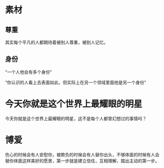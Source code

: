 # 素材

## 尊重

其实每个平凡的人都期待着被别人尊重，被别人记忆。

## 身份

“一个人他会有多个身份”

“你认识的人看上去表面如此，但实际上在另一个领域里面他是另一个身份”



# 今天你就是这个世界上最耀眼的明星

今天你就是这个世界上最耀眼的明星，这不是每个人都曾幻想过的事情吗？

# 博爱

伤心的时候会有人安慰你，被欺负的时候会有人替你出头，不够体面的时候有人会替你体面这样美好的愿景，第一步就是建立信任，互相理解，踏出主动的第一步。